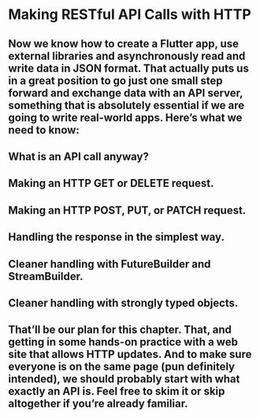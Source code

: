 # Making RESTful API Calls with HTTP

## Now we know how to create a Flutter app, use external libraries and asynchronously read and write data in JSON format. That actually puts us in a great position to go just one small step forward and exchange data with an API server, something that is absolutely essential if we are going to write real-world apps. Here’s what we need to know:

## What is an API call anyway?
## Making an HTTP GET or DELETE request.
## Making an HTTP POST, PUT, or PATCH request.
## Handling the response in the simplest way.
## Cleaner handling with FutureBuilder and StreamBuilder.
## Cleaner handling with strongly typed objects.

## That’ll be our plan for this chapter. That, and getting in some hands-on practice with a web site that allows HTTP updates. And to make sure everyone is on the same page (pun definitely intended), we should probably start with what exactly an API is. Feel free to skim it or skip altogether if you’re already familiar.